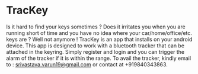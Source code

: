 # TracKey
Is it hard to find your keys sometimes ? Does it irritates you when you are running short of time and you have no idea where your car/home/office/etc. keys are ? Well not anymore ! TracKey is an app that installs on your android device. This app is designed to work with a bluetooth tracker that can be attached in the keyring. Simply register and login and you can trigger the alarm of the tracker if it is within the range. To avail the tracker, kindly email to : srivastava.varun19@gmail.com or contact at +919840343863.
